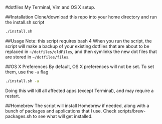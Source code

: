 #dotfiles
My Terminal, Vim and OS X setup.

##Installation
Clone/download this repo into your home directory and run the install.sh script

```bash
./install.sh
```

##Usage
Note: this script requires bash 4
When you run the script, the script will make a backup of your existing dotfiles that are about to be replaced in ```~/dotfiles/oldFiles```, and then symlinks the new dot files that are stored in ``` ~/dotfiles/files ```.

##OS X Preferences
By default, OS X preferences will not be set. To set them, use the ```-a``` flag

```bash
./install.sh -a
```

Doing this will kill all affected apps (except Terminal), and may require a restart.

##Homebrew
The script will install Homebrew if needed, along with a bunch of packages and applications that I use. Check scripts/brew-packages.sh to see what will get installed.
